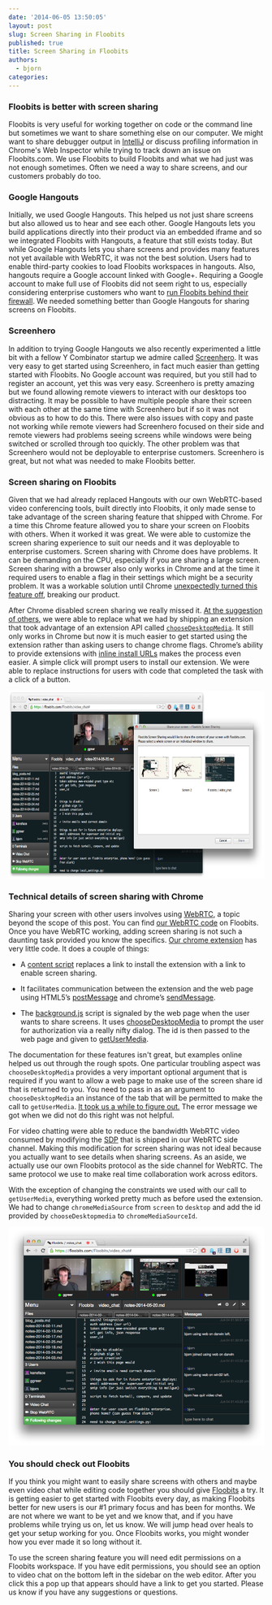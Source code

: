 ```yaml
---
date: '2014-06-05 13:50:05'
layout: post
slug: Screen Sharing in Floobits
published: true
title: Screen Sharing in Floobits
authors:
  - bjorn
categories:
---
```


### Floobits is better with screen sharing

Floobits is very useful for working together on code or the command line but sometimes we want to share something else on our computer. We might want to share debugger output in [IntelliJ](https://floobits.com/help/plugins/intellij) or discuss profiling information in Chrome's Web Inspector while trying to track down an issue on Floobits.com. We use Floobits to build Floobits and what we had just was not enough sometimes. Often we need a way to share screens, and our customers probably do too.


### Google Hangouts

Initially, we used Google Hangouts. This helped us not just share screens but also allowed us to hear and see each other. Google Hangouts lets you build applications directly into their product via an embedded iframe and so we integrated Floobits with Hangouts, a feature that still exists today. But while Google Hangouts lets you share screens and provides many features not yet available with WebRTC, it was not the best solution. Users had to enable third-party cookies to load Floobits workspaces in hangouts. Also, hangouts require a Google account linked with Google+. Requiring a Google account to make full use of Floobits did not seem right to us, especially considering enterprise customers who want to [run Floobits behind their firewall](https://floobits.com/enterprise). We needed something better than Google Hangouts for sharing screens on Floobits.

### Screenhero

In addition to trying Google Hangouts we also recently experimented a little bit with a fellow Y Combinator startup we admire called [Screenhero](http://screenhero.com/). It was very easy to get started using Screenhero, in fact much easier than getting started with Floobits. No Google account was required, but you still had to register an account, yet this was very easy. Screenhero is pretty amazing but we found allowing remote viewers to interact with our desktops too distracting. It may be possible to have multiple people share their screen with each other at the same time with Screenhero but if so it was not obvious as to how to do this. There were also issues with copy and paste not working while remote viewers had Screenhero focused on their side and remote viewers had problems seeing screens while windows were being switched or scrolled through too quickly. The other problem was that Screenhero would not be deployable to enterprise customers. Screenhero is great, but not what was needed to make Floobits better.

### Screen sharing on Floobits

Given that we had already replaced Hangouts with our own WebRTC-based video conferencing tools, built directly into Floobits, it only made sense to take advantage of the screen sharing feature that shipped with Chrome. For a time this Chrome feature allowed you to share your screen on Floobits with others. When it worked it was great. We were able to customize the screen sharing experience to suit our needs and it was deployable to enterprise customers. Screen sharing with Chrome does have problems. It can be demanding on the CPU, especially if you are sharing a large screen. Screen sharing with a browser also only works in Chrome and at the time it required users to enable a flag in their settings which might be a security problem. It was a workable solution until Chrome [unexpectedly turned this feature off](https://code.google.com/p/chromium/issues/detail?id=347641), breaking our product.

After Chrome disabled screen sharing we really missed it. [At the suggestion of others](https://news.ycombinator.com/item?id=7782754), we were able to replace what we had by shipping an extension that took advantage of an extension API called [`chooseDesktopMedia`](https://developer.chrome.com/extensions/desktopCapture). It still only works in Chrome but now it is much easier to get started using the extension rather than asking users to change chrome flags. Chrome’s ability to provide extensions with [inline install URLs](https://developer.chrome.com/webstore/inline_installation?hl=en) makes the process even easier. A simple click will prompt users to install our extension. We were able to replace instructions for users with code that completed the task with a click of a button.

<img src="/images/Screen Shot 2014-06-04 at 2.30.44 PM.png" style="height: 369px; width: 663px;" />


### Technical details of screen sharing with Chrome

Sharing your screen with other users involves using [WebRTC](http://www.html5rocks.com/en/tutorials/webrtc/basics/), a topic beyond the scope of this post. You can find [our WebRTC code](https://floobits.com/Floobits/django-stuff#buf-web/floobits/static/js/fl/webrtc.js) on Floobits. Once you have WebRTC working, adding screen sharing is not such a daunting task provided you know the specifics. [Our chrome extension](https://floobits.com/Floobits/chrome-screenshare#buf-extension/background.js) has very little code. It does a couple of things:


* A [content script](https://developer.chrome.com/extensions/content_scripts) replaces a link to install the extension with a link to enable screen sharing.

* It facilitates communication between the extension and the web page using HTML5’s [postMessage](https://developer.mozilla.org/en-US/docs/Web/API/Window.postMessage) and chrome’s [sendMessage](https://developer.chrome.com/extensions/messaging).

* The [background.js](https://developer.chrome.com/extensions/background_pages) script is signaled by the web page when the user wants to share screens. It uses [chooseDesktopMedia](https://developer.chrome.com/extensions/desktopCapture) to prompt the user for authorization via a really nifty dialog. The id is then passed to the web page and given to [getUserMedia](https://developer.mozilla.org/en-US/docs/Web/API/Navigator.getUserMedia).

The documentation for these features isn't great, but examples online helped us out through the rough spots. One particular troubling aspect was `chooseDesktopMedia` provides a very important optional argument that is required if you want to allow a web page to make use of the screen share id that is returned to you. You need to pass in as an argument to `chooseDesktopMedia` an instance of the tab that will be permitted to make the call to `getUserMedia`. [It took us a while to figure out.](https://github.com/Floobits/chrome-screenshare/commit/806ded34ad194ccdf949643bb233c81cb24f2e60) The error message we got when we did not do this right was not helpful.

For video chatting were able to reduce the bandwidth WebRTC video consumed by modifying the [SDP](http://tools.ietf.org/id/draft-nandakumar-rtcweb-sdp-01.html) that is shipped in our WebRTC side channel. Making this modification for screen sharing was not ideal because you actually want to see details when sharing screens. As an aside, we actually use our own Floobits protocol as the side channel for WebRTC. The same protocol we use to make real time collaboration work across editors.

With the exception of changing the constraints we used with our call to `getUserMedia`, everything worked pretty much as before used the extension. We had to change `chromeMediaSource` from `screen` to `desktop` and add the id provided by `chooseDesktopmedia` to `chromeMediaSourceId`.

<img src="/images/Screen Shot 2014-06-04 at 2.34.06 PM.png" style="width: 640px;" />

### You should check out Floobits

If you think you might want to easily share screens with others and maybe even video chat while editing code together you should give [Floobits](https://floobits.com) a try. It is getting easier to get started with Floobits every day, as making Floobits better for new users is our #1 primary focus and has been for months. We are not where we want to be yet and we know that, and if you have problems while trying us on, let us know. We will jump head over heals to get your setup working for you. Once Floobits works, you might wonder how you ever made it so long without it.  

To use the screen sharing feature you will need edit permissions on a Floobits workspace. If you have edit permissions, you should see an option to video chat on the bottom left in the sidebar on the web editor. After you click this a pop up that appears should have a link to get you started. Please us know if you have any suggestions or questions.
